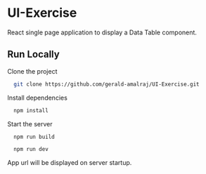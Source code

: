 
# UI-Exercise

React single page application to display a Data Table component.

## Run Locally

Clone the project

```bash
  git clone https://github.com/gerald-amalraj/UI-Exercise.git
```

Install dependencies

```bash
  npm install
```

Start the server

```bash
  npm run build
```

```bash
  npm run dev
```
App url will be displayed on server startup.